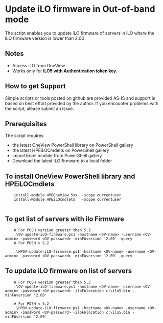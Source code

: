 # Update iLO firmware in Out-of-band mode
  The script enables you to update iLO firmware of servers in iLO where the iLO firmware version is lower than 2.00

## Notes
   * Access iLO from OneView
   * Works only for **iLO5 with Authentication token key**. 


## How to get Support
Simple scripts or tools posted on github are provided AS-IS and support is based on best effort provided by the author. If you encounter problems with the script, please submit an issue.

## Prerequisites
The script requires:
   * the latest OneView PowerShell library on PowerShell gallery
   * the latest HPEiLOCmdelts on PowerShell gallery
   * ImportExcel module from PowerShell gallery
   * Download the latest iLO firmware to a local folder

  

## To install OneView PowerShell library and HPEiLOCmdlets

```
    install-module HPEOneView.5xx  -scope currentuser
    install-Module HPEiLOcmdlets   -scope currentuser
    

```

## To get list of servers with ilo Firmware
```
    # For POSH version greater than 5.3
    .\OV-update-iLO-firmware.ps1 -hostname <OV-name> -username <OV-admin> -password <OV-password> -minFWversion '2.00' -query
    # For POSH v 5.2

    .\HPOV-update-iLO-firmware.ps1 -hostname <OV-name> -username <OV-admin> -password <OV-password> -minFWversion '2.00' -query

```
## To update iLO firmware on list of servers

```
    # For POSH version greater than 5.3
    .\OV-update-iLO-firmware.ps1 -hostname <OV-name> -username <OV-admin> -password <OV-password> -iloFWlocation c:\ilo5.bin -minFWversion '2.00'

    # For POSH v 5.2
    .\HPOV-update-iLO-firmware.ps1 -hostname <OV-name> -username <OV-admin> -password <OV-password> -iloFWlocation c:\ilo5.bin -minFWversion '2.00'

```

    
